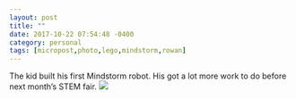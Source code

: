```yaml
---
layout: post
title: ""
date: 2017-10-22 07:54:48 -0400
category: personal
tags: [micropost,photo,lego,mindstorm,rowan]
---
```


The kid built his first Mindstorm robot. His got a lot more work to do before next month’s STEM fair. ![](https://thecave-com.s3.amazonaws.com/Photo-2017-10-22-07-50-TEgxCnbKGiAPbiMWj0B3.jpg)

